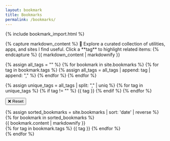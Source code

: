 ```yaml
---
layout: bookmark 
title: Bookmarks
permalink: /bookmarks/
---
```


{% include bookmark_import.html %}

<div class="bubble">
{% capture markdown_content %}
💁 Explore a curated collection of utilities, apps, and sites I find useful. Click a **tag** to highlight related items:
{% endcapture %}
{{ markdown_content | markdownify }}

<div class="spacer"></div>

{% assign all_tags = "" %}
  {% for bookmark in site.bookmarks %}
    {% for tag in bookmark.tags %}
      {% assign all_tags = all_tags | append: tag | append: "," %}
    {% endfor %}
  {% endfor %}

  {% assign unique_tags = all_tags | split: "," | uniq %}
  {% for tag in unique_tags %}
    {% if tag != "" %}
      <span class='tag small' data-tag="{{ tag | downcase }}">{{ tag }}</span>
    {% endif %}
  {% endfor %}

<div class="spacer"></div>

<button id="reset">❌ Reset</button>
</div>

<div class="spacer"></div>

<div class="bookmarks-container">
{% assign sorted_bookmarks = site.bookmarks | sort: 'date' | reverse %}
{% for bookmark in sorted_bookmarks %}
<div class="bookmarks-bubble" data-tags="{% for tag in bookmark.tags %}{{ tag | downcase }}{% if forloop.last == false %},{% endif %}{% endfor %}">
  {{ bookmark.content | markdownify }}

<div class="spacer"></div>
  {% for tag in bookmark.tags %}
    <span class='tag small'>{{ tag }}</span>
  {% endfor %}
</div>
{% endfor %}
</div>

<div class="spacer"></div>
